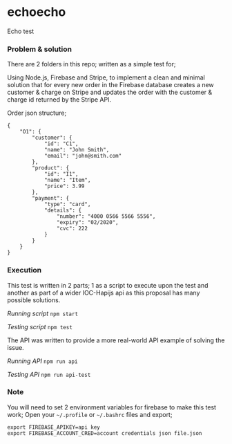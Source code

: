 # echoecho
Echo test

### Problem & solution
There are 2 folders in this repo; written as a simple test for;

Using Node.js, Firebase and Stripe, to implement a clean and minimal solution that for every new order in the Firebase database creates a new customer & charge on Stripe and updates the order with the customer & charge id returned by the Stripe API.

Order json structure;
```
{
    "O1": {
        "customer": {
            "id": "C1",
            "name": "John Smith",
            "email": "john@smith.com"
        },
        "product": {
            "id": "I1",
            "name": "Item",
            "price": 3.99
        },
        "payment": {
            "type": "card",
            "details": {
                "number": "4000 0566 5566 5556",
                "expiry": "02/2020",
                "cvc": 222
            }
        }
    }
}
```

### Execution
This test is written in 2 parts; 1 as a script to execute upon the test and another as part of a wider IOC-Hapijs api as this proposal has many possible solutions.

*Running script*
`npm start`

*Testing script*
`npm test`

The API was written to provide a more real-world API example of solving the issue.

*Running API*
`npm run api`

*Testing API*
`npm run api-test`

### Note
You will need to set 2 environment variables for firebase to make this test work;
Open your `~/.profile` or `~/.bashrc` files and export;

```
export FIREBASE_APIKEY=api key
export FIREBASE_ACCOUNT_CRED=account credentials json file.json
```
